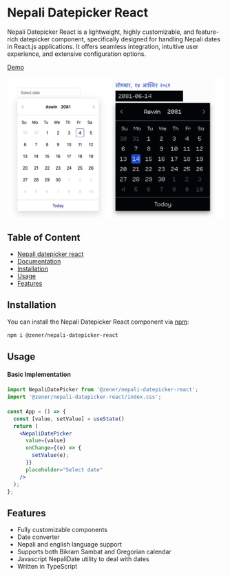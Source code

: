 # Nepali Datepicker React

Nepali Datepicker React is a lightweight, highly customizable, and feature-rich datepicker component, specifically designed for handling Nepali dates in React.js applications. It offers seamless integration, intuitive user experience, and extensive configuration options.

<a href="https://nepali-datepicker-react.ojhabikash.com.np/">Demo</a>

<img src="/images/nepali-datepicker-react.png" alt="Minimal Example"/>

## Table of Content
- [Nepali datepicker react](#nepali-datepicker-react)
- [Documentation](https://nepali-datepicker-react.ojhabikash.com.np/docs/quick-setup)
- [Installation](#installation)
- [Usage](#usage)
- [Features](#Features)

## Installation

You can install the Nepali Datepicker React component via [npm](https://www.npmjs.com/):

```bash
npm i @zener/nepali-datepicker-react
```
## Usage

#### Basic Implementation

```jsx
import NepaliDatePicker from '@zener/nepali-datepicker-react';
import '@zener/nepali-datepicker-react/index.css';

const App = () => {
  const [value, setValue] = useState()
  return (
    <NepaliDatePicker
      value={value}
      onChange={(e) => {
        setValue(e);
      }}
      placeholder="Select date"
    />
  );
};
```


## Features
- Fully customizable components
- Date converter
- Nepali and english language support
- Supports both Bikram Sambat and Gregorian calendar
- Javascript NepaliDate utility to deal with dates
- Written in TypeScript
